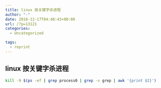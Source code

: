 ```yaml
---
title: linux 按关键字杀进程
author: "-"
date: 2018-12-17T04:40:43+00:00
url: /?p=13121
categories:
  - Uncategorized

tags:
  - reprint
---
```

## linux 按关键字杀进程
```bash
kill -9 $(ps -ef | grep process0 | grep -v grep | awk '{print $2}')
```